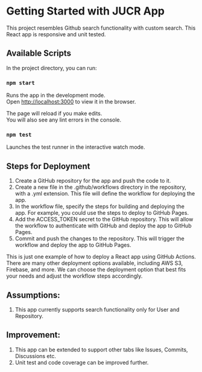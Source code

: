 # Getting Started with JUCR App

This project resembles Github search functionality with custom search. This React app is responsive and unit tested.

## Available Scripts

In the project directory, you can run:

### `npm start`

Runs the app in the development mode.\
Open [http://localhost:3000](http://localhost:3000) to view it in the browser.

The page will reload if you make edits.\
You will also see any lint errors in the console.

### `npm test`

Launches the test runner in the interactive watch mode.

## Steps for Deployment

1. Create a GitHub repository for the app and push the code to it.
2. Create a new file in the .github/workflows directory in the repository, with a .yml extension. This file will define the workflow for deploying the app.
3. In the workflow file, specify the steps for building and deploying the app. For example, you could use the steps to deploy to GitHub Pages.
4. Add the ACCESS_TOKEN secret to the GitHub repository. This will allow the workflow to authenticate with GitHub and deploy the app to GitHub Pages.
5. Commit and push the changes to the repository. This will trigger the workflow and deploy the app to GitHub Pages.

This is just one example of how to deploy a React app using GitHub Actions. There are many other deployment options available, including AWS S3, Firebase, and more. We can choose the deployment option that best fits your needs and adjust the workflow steps accordingly.

## Assumptions:

1. This app currently supports search functionality only for User and Repository.

## Improvement:

1. This app can be extended to support other tabs like Issues, Commits, Discussions etc.
2. Unit test and code coverage can be improved further.
